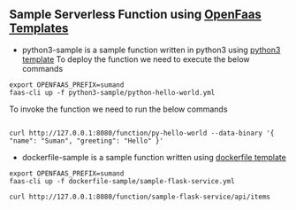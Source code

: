 ## Sample Serverless Function using [OpenFaas Templates](https://github.com/openfaas/templates)

- python3-sample is a sample function written in python3 using [python3 template](https://github.com/openfaas/templates/tree/master/template/python3)
  To deploy the function we need to execute the below commands

```
export OPENFAAS_PREFIX=sumand
faas-cli up -f python3-sample/python-hello-world.yml

```

To invoke the function we need to run the below commands

```

curl http://127.0.0.1:8080/function/py-hello-world --data-binary '{ "name": "Suman", "greeting": "Hello" }'

```

- dockerfile-sample is a sample function written using [dockerfile template](https://github.com/openfaas/templates/tree/master/template/dockerfile)

```
export OPENFAAS_PREFIX=sumand
faas-cli up -f dockerfile-sample/sample-flask-service.yml

```

```
curl http://127.0.0.1:8080/function/sample-flask-service/api/items

```
